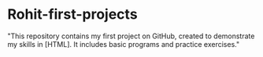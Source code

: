 # Rohit-first-projects
"This repository contains my first project on GitHub, created to demonstrate my skills in [HTML]. It includes basic programs and practice exercises."
